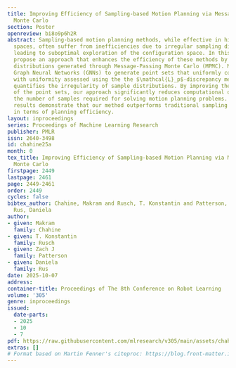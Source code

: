 ```yaml
---
title: Improving Efficiency of Sampling-based Motion Planning via Message-Passing
  Monte Carlo
section: Poster
openreview: bi8o9p6h2R
abstract: Sampling-based motion planning methods, while effective in high-dimensional
  spaces, often suffer from inefficiencies due to irregular sampling distributions,
  leading to suboptimal exploration of the configuration space. In this paper, we
  propose an approach that enhances the efficiency of these methods by utilizing low-discrepancy
  distributions generated through Message-Passing Monte Carlo (MPMC). MPMC leverages
  Graph Neural Networks (GNNs) to generate point sets that uniformly cover the space,
  with uniformity assessed using the the $\mathcal{L}_p$-discrepancy measure, which
  quantifies the irregularity of sample distributions. By improving the uniformity
  of the point sets, our approach significantly reduces computational overhead and
  the number of samples required for solving motion planning problems. Experimental
  results demonstrate that our method outperforms traditional sampling techniques
  in terms of planning efficiency.
layout: inproceedings
series: Proceedings of Machine Learning Research
publisher: PMLR
issn: 2640-3498
id: chahine25a
month: 0
tex_title: Improving Efficiency of Sampling-based Motion Planning via Message-Passing
  Monte Carlo
firstpage: 2449
lastpage: 2461
page: 2449-2461
order: 2449
cycles: false
bibtex_author: Chahine, Makram and Rusch, T. Konstantin and Patterson, Zach J and
  Rus, Daniela
author:
- given: Makram
  family: Chahine
- given: T. Konstantin
  family: Rusch
- given: Zach J
  family: Patterson
- given: Daniela
  family: Rus
date: 2025-10-07
address:
container-title: Proceedings of The 8th Conference on Robot Learning
volume: '305'
genre: inproceedings
issued:
  date-parts:
  - 2025
  - 10
  - 7
pdf: https://raw.githubusercontent.com/mlresearch/v305/main/assets/chahine25a/chahine25a.pdf
extras: []
# Format based on Martin Fenner's citeproc: https://blog.front-matter.io/posts/citeproc-yaml-for-bibliographies/
---
```

